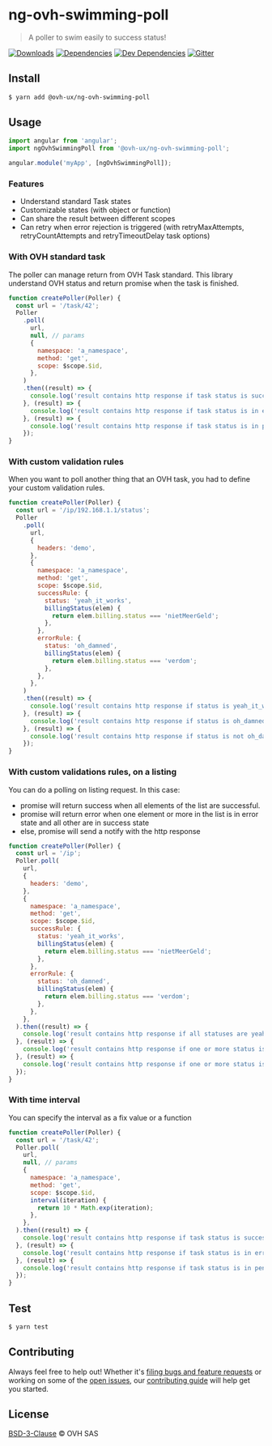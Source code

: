 # ng-ovh-swimming-poll

> A poller to swim easily to success status!

[![Downloads](https://badgen.net/npm/dt/@ovh-ux/ng-ovh-swimming-poll)](https://npmjs.com/package/@ovh-ux/ng-ovh-swimming-poll) [![Dependencies](https://badgen.net/david/dep/ovh-ux/ng-ovh-swimming-poll)](https://npmjs.com/package/@ovh-ux/ng-ovh-swimming-poll?activeTab=dependencies) [![Dev Dependencies](https://badgen.net/david/dev/ovh-ux/ng-ovh-swimming-poll)](https://npmjs.com/package/@ovh-ux/ng-ovh-swimming-poll?activeTab=dependencies) [![Gitter](https://badgen.net/badge/gitter/ovh-ux/blue?icon=gitter)](https://gitter.im/ovh/ux)

## Install

```sh
$ yarn add @ovh-ux/ng-ovh-swimming-poll
```

## Usage

```js
import angular from 'angular';
import ngOvhSwimmingPoll from '@ovh-ux/ng-ovh-swimming-poll';

angular.module('myApp', [ngOvhSwimmingPoll]);
```

### Features

- Understand standard Task states
- Customizable states (with object or function)
- Can share the result between different scopes
- Can retry when error rejection is triggered (with retryMaxAttempts, retryCountAttempts and retryTimeoutDelay task options)

### With OVH standard task

The poller can manage return from OVH Task standard. This library understand OVH status and return promise when the task is finished.

```js
function createPoller(Poller) {
  const url = '/task/42';
  Poller
    .poll(
      url,
      null, // params
      {
        namespace: 'a_namespace',
        method: 'get',
        scope: $scope.$id,
      },
    )
    .then((result) => {
      console.log('result contains http response if task status is successful');
    }, (result) => {
      console.log('result contains http response if task status is in error state');
    }, (result) => {
      console.log('result contains http response if task status is in pending state');
    });
}
```

### With custom validation rules

When you want to poll another thing that an OVH task, you had to define your custom validation rules.

```js
function createPoller(Poller) {
  const url = '/ip/192.168.1.1/status';
  Poller
    .poll(
      url,
      {
        headers: 'demo',
      },
      {
        namespace: 'a_namespace',
        method: 'get',
        scope: $scope.$id,
        successRule: {
          status: 'yeah_it_works',
          billingStatus(elem) {
            return elem.billing.status === 'nietMeerGeld';
          },
        },
        errorRule: {
          status: 'oh_damned',
          billingStatus(elem) {
            return elem.billing.status === 'verdom';
          },
        },
      },
    )
    .then((result) => {
      console.log('result contains http response if status is yeah_it_works');
    }, (result) => {
      console.log('result contains http response if status is oh_damned');
    }, (result) => {
      console.log('result contains http response if status is not oh_damned and not yeah_it_works');
    });
}
```

### With custom validations rules, on a listing

You can do a polling on listing request. In this case:
 * promise will return success when all elements of the list are successful.
 * promise will return error when one element or more in the list is in error state and all other are in success state
 * else, promise will send a notify with the http response

```js
function createPoller(Poller) {
  const url = '/ip';
  Poller.poll(
    url,
    {
      headers: 'demo',
    },
    {
      namespace: 'a_namespace',
      method: 'get',
      scope: $scope.$id,
      successRule: {
        status: 'yeah_it_works',
        billingStatus(elem) {
          return elem.billing.status === 'nietMeerGeld';
        },
      },
      errorRule: {
        status: 'oh_damned',
        billingStatus(elem) {
          return elem.billing.status === 'verdom';
        },
      },
    },
  ).then((result) => {
    console.log('result contains http response if all statuses are yeah_it_works');
  }, (result) => {
    console.log('result contains http response if one or more status is oh_damned and other yeah_it_works');
  }, (result) => {
    console.log('result contains http response if one or more status is not a finalized status');
  });
}
```

### With time interval

You can specify the interval as a fix value or a function

```js
function createPoller(Poller) {
  const url = '/task/42';
  Poller.poll(
    url,
    null, // params
    {
      namespace: 'a_namespace',
      method: 'get',
      scope: $scope.$id,
      interval(iteration) {
        return 10 * Math.exp(iteration);
      },
    },
  ).then((result) => {
    console.log('result contains http response if task status is successful');
  }, (result) => {
    console.log('result contains http response if task status is in error state');
  }, (result) => {
    console.log('result contains http response if task status is in pending state');
  });
}
```

## Test

```sh
$ yarn test
```

## Contributing

Always feel free to help out! Whether it's [filing bugs and feature requests](https://github.com/ovh-ux/ng-ovh-swimming-poll/issues/new) or working on some of the [open issues](https://github.com/ovh-ux/ng-ovh-swimming-poll/issues), our [contributing guide](CONTRIBUTING.md) will help get you started.

## License

[BSD-3-Clause](LICENSE) © OVH SAS
